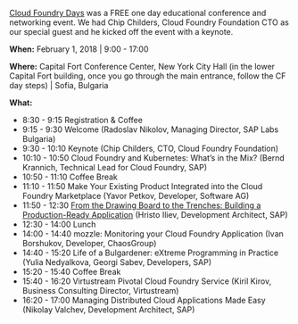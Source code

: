 [Cloud Foundry Days](https://www.cloudfoundry.org/cloudfoundrydays/) was a FREE one day educational conference and networking event. We had Chip Childers, Cloud Foundry Foundation CTO as our special guest and he kicked off the event with a keynote.

**When:** February 1, 2018 | 9:00 - 17:00

**Where:** Capital Fort Conference Center, New York City Hall (in the lower Capital Fort building, once you go through the main entrance, follow the CF day steps) | Sofia, Bulgaria

**What:**
* 8:30 - 9:15 Registration & Coffee
* 9:15 - 9:30 Welcome (Radoslav Nikolov, Managing Director, SAP Labs Bulgaria)
* 9:30 - 10:10 Keynote (Chip Childers, CTO, Cloud Foundry Foundation)
* 10:10 - 10:50 Cloud Foundry and Kubernetes: What’s in the Mix? (Bernd Krannich, Technical Lead for Cloud Foundry, SAP)
* 10:50 - 11:10 Coffee Break
* 11:10 - 11:50 Make Your Existing Product Integrated into the Cloud Foundry Marketplace (Yavor Petkov, Developer, Software AG)
* 11:50 - 12:30 [From the Drawing Board to the Trenches: Building a Production-Ready Application](https://www.slideshare.net/hsiliev/from-the-drawing-board-to-the-trenches-building-a-productionready-application) (Hristo Iliev, Development Architect, SAP)
* 12:30 - 14:00 Lunch
* 14:00 - 14:40 mozzle: Monitoring your Cloud Foundry Application (Ivan Borshukov, Developer, ChaosGroup)
* 14:40 - 15:20 Life of a Bulgardener: eXtreme Programming in Practice (Yulia Nedyalkova, Georgi Sabev, Developers, SAP)
* 15:20 - 15:40 Coffee Break
* 15:40 - 16:20 Virtustream Pivotal Cloud Foundry Service (Kiril Kirov, Business Consulting Director, Virtustream)
* 16:20 - 17:00 Managing Distributed Cloud Applications Made Easy (Nikolay Valchev, Development Architect, SAP)

